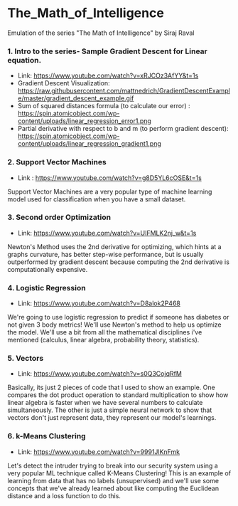 # The_Math_of_Intelligence
Emulation of the series "The Math of Intelligence" by Siraj Raval


### 1. Intro to the series- Sample Gradient Descent for Linear equation.
* Link: https://www.youtube.com/watch?v=xRJCOz3AfYY&t=1s
* Gradient Descent Visualization: https://raw.githubusercontent.com/mattnedrich/GradientDescentExample/master/gradient_descent_example.gif
* Sum of squared distances formula (to calculate our error) : https://spin.atomicobject.com/wp-content/uploads/linear_regression_error1.png
* Partial derivative with respect to b and m (to perform gradient descent): https://spin.atomicobject.com/wp-content/uploads/linear_regression_gradient1.png



### 2. Support Vector Machines
* Link : https://www.youtube.com/watch?v=g8D5YL6cOSE&t=1s

Support Vector Machines are a very popular type of machine learning model used for classification when you have a small dataset.


### 3. Second order Optimization
* Link: https://www.youtube.com/watch?v=UIFMLK2nj_w&t=1s

Newton's Method uses the 2nd derivative for optimizing, which hints at a graphs curvature, has better step-wise performance, but is usually outperformed by gradient descent because computing the 2nd derivative is computationally expensive.


### 4. Logistic Regression
* Link: https://www.youtube.com/watch?v=D8alok2P468

We're going to use logistic regression to predict if someone has diabetes or not given 3 body metrics! We'll use Newton's method to help us optimize the model. We'll use a bit from all the mathematical disciplines i've mentioned (calculus, linear algebra, probability theory, statistics). 


### 5. Vectors
* Link: https://www.youtube.com/watch?v=s0Q3CojqRfM

Basically, its just 2 pieces of code that I used to show an example. One compares the dot product operation to standard multiplication to show how linear algebra is faster when we have several numbers to calculate simultaneously. The other is just a simple neural network to show that vectors don't just represent data, they represent our model's learnings.


### 6. k-Means Clustering
* Link: https://www.youtube.com/watch?v=9991JlKnFmk

Let's detect the intruder trying to break into our security system using a very popular ML technique called K-Means Clustering! This is an example of learning from data that has no labels (unsupervised) and we'll use some concepts that we've already learned about like computing the Euclidean distance and a loss function to do this. 
